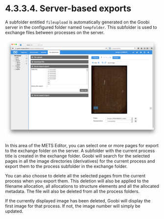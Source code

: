 # 4.3.3.4. Server-based exports

A subfolder entitled `fileupload` is automatically generated on the Goobi server in the configured folder named `tempfolder`. This subfolder is used to exchange files between processes on the server. 

![Server-based file export](../../../../.gitbook/assets/56e.png)

In this area of the METS Editor, you can select one or more pages for export to the exchange folder on the server. A subfolder with the current process title is created in the exchange folder. Goobi will search for the selected pages in all the image directories \(derivatives\) for the current process and export them to the process subfolder in the exchange folder. 

You can also choose to delete all the selected pages from the current process when you export them. This deletion will also be applied to the filename allocation, all allocations to structure elements and all the allocated metadata. The file will also be deleted from all the process folders.

If the currently displayed image has been deleted, Goobi will display the first image for that process. If not, the image number will simply be updated.

